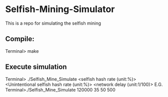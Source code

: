# Selfish-Mining-Simulator
This is a repo for simulating the selfish mining

## Compile:
Terminal> make

## Execute simulation
Terminal> ./Selfish_Mine_Simulate <numbers of simulate> <selfish hash rate (unit:%)> <Unintentional selfish hash rate (unit:%)> <network delay (unit:1/100)>
E.G. 
    Terminal>./Selfish_Mine_Simulate 120000 35 50 500